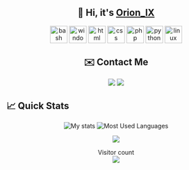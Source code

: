 <h2 align="center">👋 Hi, it's <a href="https://twitter.com/Orion_00001001">Orion_IX</a> </h2>

<p align="center">
<img align="center" alt="bash" height="40" width="40" src="https://cdn.jsdelivr.net/gh/devicons/devicon/icons/bash/bash-original.svg" style="max-width:100%;"></img>
<img align="center" alt="windows" height="40" width="40" src="https://cdn.jsdelivr.net/gh/devicons/devicon/icons/windows8/windows8-original.svg" style="max-width:100%;"></img>
<img align="center" alt="html" height="40" width="40" src="https://cdn.jsdelivr.net/gh/devicons/devicon/icons/html5/html5-original.svg" style="max-width:100%;"></img>
<img align="center" alt="css" height="40" width="40" src="https://cdn.jsdelivr.net/gh/devicons/devicon/icons/css3/css3-original.svg" style="max-width:100%;"></img>
<img  align="center" alt="php" height="40" width="40" src="https://cdn.jsdelivr.net/gh/devicons/devicon/icons/php/php-original.svg" style="max-width:100%;"></img>
<img align="center" alt="python" height="40" width="40" src="https://cdn.jsdelivr.net/gh/devicons/devicon/icons/python/python-original.svg" style="max-width:100%;"></img>
<img align="center" alt="linux" height="40" width="40" src="https://cdn.jsdelivr.net/gh/devicons/devicon/icons/linux/linux-original.svg" style="max-width:100%;"></img>


</p>



<h2 align="center">✉️ Contact Me</h2>
<p align="center">
  <a href="https://twitter.com/Orion_00001001" target="_blank"><img src="https://img.shields.io/badge/twitter-%231DA1F2.svg?&style=for-the-badge&logo=twitter&logoColor=white"/></a>
  <a href="https://discordapp.com/users/450413579179524096" target="_blank"><img src="https://img.shields.io/badge/discord-%237489DA.svg?&style=for-the-badge&logo=discord&logoColor=white"/></a>
</p>

<h2 >📈 Quick Stats </h2>

<p align="center">
  <img src="https://github-readme-stats.vercel.app/api?username=Clement-XVII&show_icons=true&theme=radical" alt="My stats">
  <img src="https://github-readme-stats.vercel.app/api/top-langs/?username=Clement-XVII&layout=compact&show_icons=true&theme=radical" alt="Most Used Languages">
</p>

<p align="center">
  <a href="https://github.com/Clement-XVII">
    <img src="https://github-readme-streak-stats.herokuapp.com/?user=Clement-XVII&theme=radical#version3"/>
  </a>
</p>
<p align="center"> 
  Visitor count<br>
  <img src="https://profile-counter.glitch.me/Clement-XVII/count.svg" />
</p>

